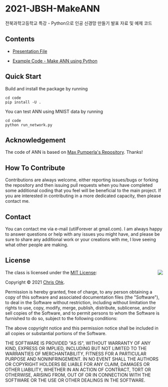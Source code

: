 # 2021-JBSH-MakeANN

전북과학고등학교 특강 - Python으로 인공 신경망 만들기 발표 자료 및 예제 코드

## Contents

- [Presentation File](./JBSH%20Special%20Lecture%20-%20Make%20ANN%20using%20Python.pdf)

- [Example Code - Make ANN using Python](./code)

## Quick Start

Build and install the package by running

```
cd code
pip install -U .
```

You can test ANN using MNIST data by running

```
cd code
python run_network.py
```

## Acknowledgement

The code of ANN is based on [Max Pumperla's Repository](https://github.com/maxpumperla/deep_learning_and_the_game_of_go). Thanks!

## How To Contribute

Contributions are always welcome, either reporting issues/bugs or forking the repository and then issuing pull requests when you have completed some additional coding that you feel will be beneficial to the main project. If you are interested in contributing in a more dedicated capacity, then please contact me.

## Contact

You can contact me via e-mail (utilForever at gmail.com). I am always happy to answer questions or help with any issues you might have, and please be sure to share any additional work or your creations with me, I love seeing what other people are making.

## License

<img align="right" src="http://opensource.org/trademarks/opensource/OSI-Approved-License-100x137.png">

The class is licensed under the [MIT License](http://opensource.org/licenses/MIT):

Copyright &copy; 2021 [Chris Ohk](http://www.github.com/utilForever).

Permission is hereby granted, free of charge, to any person obtaining a copy of this software and associated documentation files (the "Software"), to deal in the Software without restriction, including without limitation the rights to use, copy, modify, merge, publish, distribute, sublicense, and/or sell copies of the Software, and to permit persons to whom the Software is furnished to do so, subject to the following conditions:

The above copyright notice and this permission notice shall be included in all copies or substantial portions of the Software.

THE SOFTWARE IS PROVIDED "AS IS", WITHOUT WARRANTY OF ANY KIND, EXPRESS OR IMPLIED, INCLUDING BUT NOT LIMITED TO THE WARRANTIES OF MERCHANTABILITY, FITNESS FOR A PARTICULAR PURPOSE AND NONINFRINGEMENT. IN NO EVENT SHALL THE AUTHORS OR COPYRIGHT HOLDERS BE LIABLE FOR ANY CLAIM, DAMAGES OR OTHER LIABILITY, WHETHER IN AN ACTION OF CONTRACT, TORT OR OTHERWISE, ARISING FROM, OUT OF OR IN CONNECTION WITH THE SOFTWARE OR THE USE OR OTHER DEALINGS IN THE SOFTWARE.